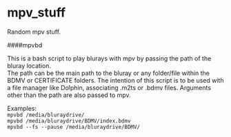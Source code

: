 # mpv_stuff
Random mpv stuff.

####mpvbd

This is a bash script to play blurays with mpv by passing the path of the bluray location.  
The path can be the main path to the bluray or any folder/file within the BDMV or CERTIFICATE folders.
The intention of this script is to be used with a file manager like Dolphin, associating .m2ts or .bdmv files.
Arguments other than the path are also passed to mpv.

Examples:  
`mpvbd /media/bluraydrive/`  
`mpvbd /media/bluraydrive/BDMV/index.bdmv`  
`mpvbd --fs --pause /media/bluraydrive/BDMV/`
